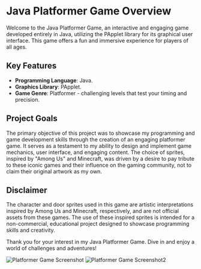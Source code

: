 # Java Platformer Game Overview

Welcome to the Java Platformer Game, an interactive and engaging game developed entirely in Java, utilizing the PApplet library for its graphical user interface. This game offers a fun and immersive experience for players of all ages.

## Key Features

- **Programming Language**: Java.
- **Graphics Library**: PApplet.
- **Game Genre**: Platformer - challenging levels that test your timing and precision.

## Project Goals

The primary objective of this project was to showcase my programming and game development skills through the creation of an engaging platformer game. It serves as a testament to my ability to design and implement game mechanics, user interface, and engaging content. The choice of sprites, inspired by "Among Us" and Minecraft, was driven by a desire to pay tribute to these iconic games and their influence on the gaming community, not to claim their original artwork as my own.

## Disclaimer

The character and door sprites used in this game are artistic interpretations inspired by Among Us and Minecraft, respectively, and are not official assets from these games. The use of these inspired sprites is intended for a non-commercial, educational project designed to showcase programming skills and creativity.

Thank you for your interest in my Java Platformer Game. Dive in and enjoy a world of challenges and adventures!

![Platformer Game Screenshot](https://drive.google.com/file/d/1UUP2_3U4QhN4j2Ddzn0_B-XuRxb8z-Hs/view?usp=drive_link)
![Platformer Game Screenshot2](https://drive.google.com/file/d/12Utwzvv1qh76HZmcB6cJkozFvi8okKzn/view?usp=sharing)
